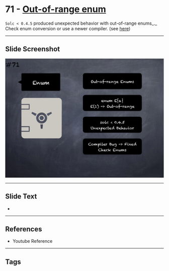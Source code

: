 # 71 - [Out-of-range enum](Out-of-range%20enum.md)

`Solc < 0.4.5` produced unexpected behavior with out-of-range enums_._ Check enum conversion or use a newer compiler. (see [here](https://github.com/crytic/slither/wiki/Detector-Documentation#dangerous-enum-conversion))
___
## Slide Screenshot
![071.png](../images/pitfalls_and_best_practices101/071.png)
___
## Slide Text
- 
___
## References
- Youtube Reference
___
## Tags